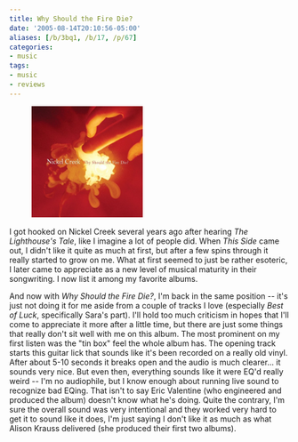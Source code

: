 ```yaml
---
title: Why Should the Fire Die?
date: '2005-08-14T20:10:56-05:00'
aliases: [/b/3bq1, /b/17, /p/67]
categories:
- music
tags:
- music
- reviews
---
```

<figure class="alignleft">
  <img src="why-should-the-fire-die.jpg" alt="Why Should the Fire Die? album cover" width="200">
</figure>

I got hooked on Nickel Creek several years ago after hearing <cite>The Lighthouse's Tale</cite>, like I imagine a lot of
people did.  When <cite>This Side</cite> came out, I didn't like it quite as much at first, but after a few spins
through it really started to grow on me.  What at first seemed to just be rather esoteric, I later came to appreciate as
a new level of musical maturity in their songwriting.  I now list it among my favorite albums.

And now with <cite>Why Should the Fire Die?</cite>, I'm back in the same position -- it's just not doing it for me aside
from a couple of tracks I love (especially <cite>Best of Luck</cite>, specifically Sara's part).  I'll hold too much
criticism in hopes that I'll come to appreciate it more after a little time, but there are just some things that really
don't sit well with me on this album.  The most prominent on my first listen was the "tin box" feel the whole album has.
The opening track starts this guitar lick that sounds like it's been recorded on a really old vinyl.  After about 5-10
seconds it breaks open and the audio is much clearer... it sounds very nice.  But even then, everything sounds like it
were EQ'd really weird -- I'm no audiophile, but I know enough about running live sound to recognize bad EQing.  That
isn't to say Eric Valentine (who engineered and produced the album) doesn't know what he's doing.  Quite the contrary,
I'm sure the overall sound was very intentional and they worked very hard to get it to sound like it does, I'm just
saying I don't like it as much as what Alison Krauss delivered (she produced their first two albums).
